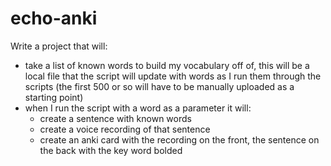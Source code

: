 # echo-anki

Write a project that will:

- take a list of known words to build my vocabulary off of, this will be a local file that the script will update with words as I run them through the scripts (the first 500 or so will have to be manually uploaded as a starting point)
- when I run the script with a word as a parameter it will:
  - create a sentence with known words
  - create a voice recording of that sentence
  - create an anki card with the recording on the front, the sentence on the back with the key word bolded

